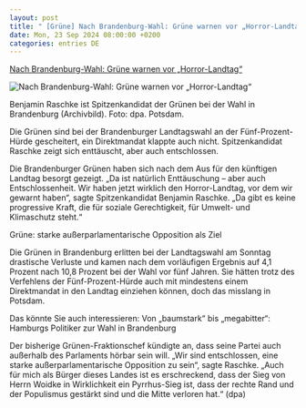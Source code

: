 ```yaml
---
layout: post
title: " [Grüne] Nach Brandenburg-Wahl: Grüne warnen vor „Horror-Landtag“"
date: Mon, 23 Sep 2024 08:00:00 +0200
categories: entries DE
---
```

[Nach Brandenburg-Wahl: Grüne warnen vor „Horror-Landtag“](https://www.mopo.de/news/politik-wirtschaft/nach-brandenburg-wahl-gruene-warnen-vor-horror-landtag/)

![Nach Brandenburg-Wahl: Grüne warnen vor „Horror-Landtag“](https://cdn.mopo.de/uploads/sites/4/2024/09/482777842-scaled.jpg?resize=1024%2C600&crop_strategy=smart)

Benjamin Raschke ist Spitzenkandidat der Grünen bei der Wahl in Brandenburg (Archivbild). Foto: dpa. Potsdam.

Die Grünen sind bei der Brandenburger Landtagswahl an der Fünf-Prozent-Hürde gescheitert, ein Direktmandat klappte auch nicht. Spitzenkandidat Raschke zeigt sich enttäuscht, aber auch entschlossen.

Die Brandenburger Grünen haben sich nach dem Aus für den künftigen Landtag besorgt gezeigt. „Da ist natürlich Enttäuschung – aber auch Entschlossenheit. Wir haben jetzt wirklich den Horror-Landtag, vor dem wir gewarnt haben“, sagte Spitzenkandidat Benjamin Raschke. „Da gibt es keine progressive Kraft, die für soziale Gerechtigkeit, für Umwelt- und Klimaschutz steht.“

Grüne: starke außerparlamentarische Opposition als Ziel

Die Grünen in Brandenburg erlitten bei der Landtagswahl am Sonntag drastische Verluste und kamen nach dem vorläufigen Ergebnis auf 4,1 Prozent nach 10,8 Prozent bei der Wahl vor fünf Jahren. Sie hätten trotz des Verfehlens der Fünf-Prozent-Hürde auch mit mindestens einem Direktmandat in den Landtag einziehen können, doch das misslang in Potsdam.

Das könnte Sie auch interessieren: Von „baumstark“ bis „megabitter“: Hamburgs Politiker zur Wahl in Brandenburg

Der bisherige Grünen-Fraktionschef kündigte an, dass seine Partei auch außerhalb des Parlaments hörbar sein will. „Wir sind entschlossen, eine starke außerparlamentarische Opposition zu sein“, sagte Raschke. „Auch für mich als Bürger dieses Landes ist es erschreckend, dass der Sieg von Herrn Woidke in Wirklichkeit ein Pyrrhus-Sieg ist, dass der rechte Rand und der Populismus gestärkt sind und die Mitte verloren hat.“ (dpa)

